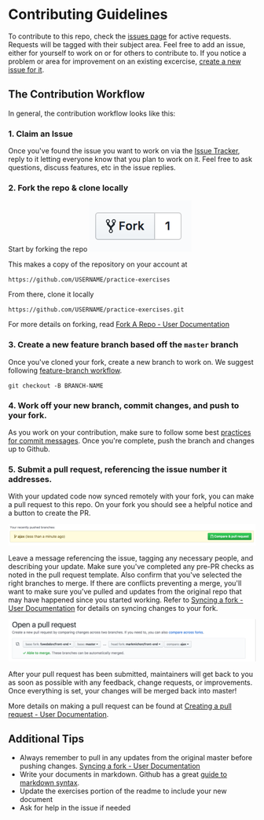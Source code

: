 # Contributing Guidelines

To contribute to this repo, check the [issues page](https://github.com/fswebdev/practice-exercises/issues) for active requests. Requests will be tagged with their subject area. Feel free to add an issue, either for yourself to work on or for others to contribute to. If you notice a problem or area for improvement on an existing excercise, [create a new issue for it](https://github.com/fswebdev/practice-exercises/issues/new).

## The Contribution Workflow

In general, the contribution workflow looks like this:

### 1. Claim an Issue 

Once you've found the issue you want to work on via the [Issue Tracker](https://github.com/fswebdev/practice-exercises/issues), reply to it letting everyone know that you plan to work on it. Feel free to ask questions, discuss features, etc in the issue replies.

### 2. Fork the repo & clone locally

Start by forking the repo
![](assets/fork.png)

This makes a copy of the repository on your account at 
```
https://github.com/USERNAME/practice-exercises
```

From there, clone it locally
```
https://github.com/USERNAME/practice-exercises.git
```

For more details on forking, read [Fork A Repo - User Documentation](https://help.github.com/articles/fork-a-repo/)

### 3. Create a new feature branch based off the `master` branch

Once you've cloned your fork, create a new branch to work on. We suggest following [feature-branch workflow](https://www.atlassian.com/git/tutorials/comparing-workflows#feature-branch-workflow).
```
git checkout -B BRANCH-NAME
```

### 4. Work off your new branch, commit changes, and push to your fork.

As you work on your contribution, make sure to follow some best [practices for commit messages](https://chris.beams.io/posts/git-commit/). Once you're complete, push the branch and changes up to Github.



### 5. Submit a pull request, referencing the issue number it addresses.

With your updated code now synced remotely with your fork, you can make a pull request to this repo. On your fork you should see a helpful notice and a button to create the PR.

![](assets/pr.png)

Leave a message referencing the issue, tagging any necessary people, and describing your update. Make sure you've completed any pre-PR checks as noted in the pull request template. Also confirm that you've selected the right branches to merge. If there are conflicts preventing a merge, you'll want to make sure you've pulled and updates from the original repo that may have happened since you started working. Refer to [Syncing a fork - User Documentation](https://help.github.com/articles/syncing-a-fork/) for details on syncing changes to your fork.

![](assets/pr-settings.png)

After your pull request has been submitted, maintainers will get back to you as soon as possible with any feedback, change requests, or improvements. Once everything is set, your changes will be merged back into master!

More details on making a pull request can be found at [Creating a pull request - User Documentation](https://help.github.com/articles/creating-a-pull-request/).

## Additional Tips

- Always remember to pull in any updates from the original master before pushing changes. [Syncing a fork - User Documentation](https://help.github.com/articles/syncing-a-fork/)
- Write your documents in markdown. Github has a great [guide to markdown syntax](https://guides.github.com/features/mastering-markdown/).
- Update the exercises portion of the readme to include your new document
- Ask for help in the issue if needed